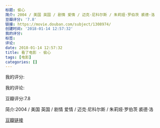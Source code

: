 ```yaml
---
标题: 偷心
简介: 2004 / 美国 英国 / 剧情 爱情 / 迈克·尼科尔斯 / 朱莉娅·罗伯茨 裘德·洛
豆瓣评分: '7.8'
链接: https://movie.douban.com/subject/1308974/
创建时间: '2018-01-14 12:57:32'
我的评分:
标签:
评论:
date: 2018-01-14 12:57:32
title: 看了电影 - 偷心
tags: [电影]
categories: []
---
```


我的评分:

我的评论:

豆瓣评分:7.8

简介:2004 / 美国 英国 / 剧情 爱情 / 迈克·尼科尔斯 / 朱莉娅·罗伯茨 裘德·洛

[豆瓣链接](https://movie.douban.com/subject/1308974/)

